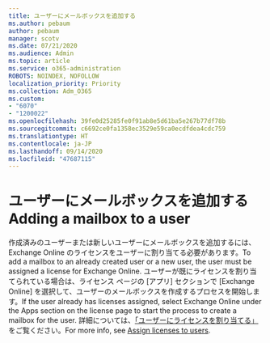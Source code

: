 ```yaml
---
title: ユーザーにメールボックスを追加する
ms.author: pebaum
author: pebaum
manager: scotv
ms.date: 07/21/2020
ms.audience: Admin
ms.topic: article
ms.service: o365-administration
ROBOTS: NOINDEX, NOFOLLOW
localization_priority: Priority
ms.collection: Adm_O365
ms.custom:
- "6070"
- "1200022"
ms.openlocfilehash: 39fe0d25285fe0f91ab8e5d61ba5e267b77df78b
ms.sourcegitcommit: c6692ce0fa1358ec3529e59ca0ecdfdea4cdc759
ms.translationtype: HT
ms.contentlocale: ja-JP
ms.lasthandoff: 09/14/2020
ms.locfileid: "47687115"
---
```

# <a name="adding-a-mailbox-to-a-user"></a><span data-ttu-id="86609-102">ユーザーにメールボックスを追加する</span><span class="sxs-lookup"><span data-stu-id="86609-102">Adding a mailbox to a user</span></span>

<span data-ttu-id="86609-103">作成済みのユーザーまたは新しいユーザーにメールボックスを追加するには、Exchange Online のライセンスをユーザーに割り当てる必要があります。</span><span class="sxs-lookup"><span data-stu-id="86609-103">To add a mailbox to an already created user or a new user, the user must be assigned a license for Exchange Online.</span></span> <span data-ttu-id="86609-104">ユーザーが既にライセンスを割り当てられている場合は、ライセンス ページの [アプリ] セクションで [Exchange Online] を選択して、ユーザーのメールボックスを作成するプロセスを開始します。</span><span class="sxs-lookup"><span data-stu-id="86609-104">If the user already has licenses assigned, select Exchange Online under the Apps section on the license page to start the process to create a mailbox for the user.</span></span> <span data-ttu-id="86609-105">詳細については、[「ユーザーにライセンスを割り当てる」](https://docs.microsoft.com/microsoft-365/admin/manage/assign-licenses-to-users) をご覧ください。</span><span class="sxs-lookup"><span data-stu-id="86609-105">For more info, see [Assign licenses to users](https://docs.microsoft.com/microsoft-365/admin/manage/assign-licenses-to-users).</span></span>